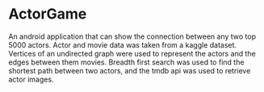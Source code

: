 # ActorGame
An android application that can show the connection between any two top 5000 actors. Actor and movie data was taken from a kaggle dataset. Vertices of an undirected graph were used to represent the actors and the edges between them movies. Breadth first search was used to find the shortest path between two actors, and the tmdb api was used to retrieve actor images.
